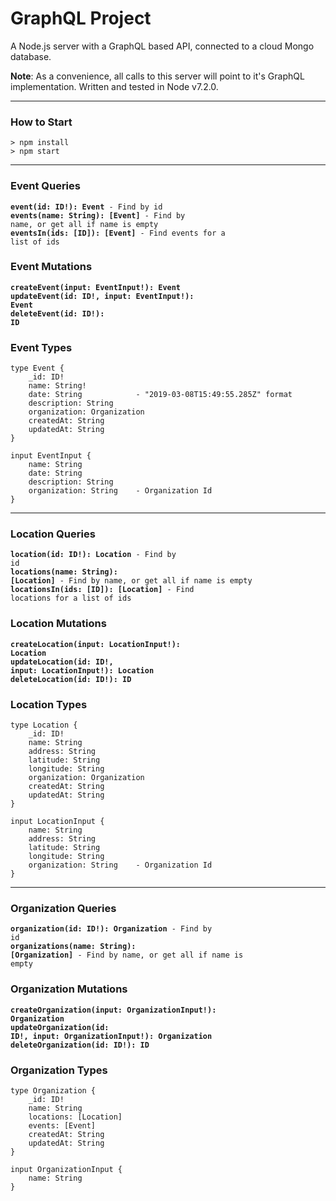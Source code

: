 # GraphQL Project

<p>A Node.js server with a GraphQL based API, connected to a cloud Mongo database.</p>

<p><b>Note</b>: As a convenience, all calls to this server will point to it's GraphQL implementation. Written and tested in Node v7.2.0.</p>

<hr>

### How to Start

    > npm install
    > npm start

<hr>

### Event Queries
<code>**event(id: ID!): Event** - Find by id</code> <br />
<code>**events(name: String): [Event]** - Find by name, or get all if name is empty</code> <br />
<code>**eventsIn(ids: [ID]): [Event]** - Find events for a list of ids</code>

### Event Mutations
<code>**createEvent(input: EventInput!): Event**</code> <br />
<code>**updateEvent(id: ID!, input: EventInput!): Event**</code> <br />
<code>**deleteEvent(id: ID!): ID**</code>

### Event Types

    type Event {
        _id: ID!
        name: String!
        date: String            - "2019-03-08T15:49:55.285Z" format
        description: String
        organization: Organization
        createdAt: String
        updatedAt: String
    }

    input EventInput {
        name: String
        date: String
        description: String
        organization: String    - Organization Id
    }
        
        

<hr>

### Location Queries
<code>**location(id: ID!): Location** - Find by id</code> <br />
<code>**locations(name: String): [Location]** - Find by name, or get all if name is empty</code> <br />
<code>**locationsIn(ids: [ID]): [Location]** - Find locations for a list of ids</code>

### Location Mutations
<code>**createLocation(input: LocationInput!): Location**</code> <br />
<code>**updateLocation(id: ID!, input: LocationInput!): Location**</code> <br />
<code>**deleteLocation(id: ID!): ID**</code>

### Location Types

    type Location {
        _id: ID!
        name: String
        address: String
        latitude: String
        longitude: String
        organization: Organization
        createdAt: String
        updatedAt: String
    }
        
    input LocationInput {
        name: String
        address: String
        latitude: String
        longitude: String
        organization: String    - Organization Id
    }

<hr>

### Organization Queries
<code>**organization(id: ID!): Organization** - Find by id</code> <br />
<code>**organizations(name: String): [Organization]** - Find by name, or get all if name is empty</code> <br />

### Organization Mutations
<code>**createOrganization(input: OrganizationInput!): Organization**</code> <br />
<code>**updateOrganization(id: ID!, input: OrganizationInput!): Organization**</code> <br />
<code>**deleteOrganization(id: ID!): ID**</code>

### Organization Types

    type Organization {
        _id: ID!
        name: String
        locations: [Location]
        events: [Event]
        createdAt: String
        updatedAt: String
    }
        
    input OrganizationInput {
        name: String
    }
        
<p>&nbsp;</p>